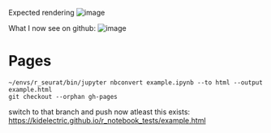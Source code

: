 Expected rendering
![image](https://github.com/KidElectric/r_notebook_tests/assets/14025598/64b8b25f-cb60-466d-a32a-9f17643d4586)

What I now see on github:
![image](https://github.com/KidElectric/r_notebook_tests/assets/14025598/ae3f4043-f624-4ede-ae74-71b9483800db)

# Pages
~~~
~/envs/r_seurat/bin/jupyter nbconvert example.ipynb --to html --output example.html
git checkout --orphan gh-pages
~~~
switch to that branch and push
now atleast this exists:
https://kidelectric.github.io/r_notebook_tests/example.html
